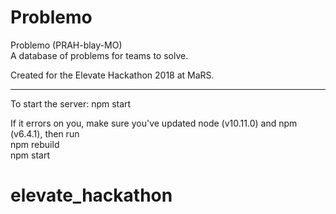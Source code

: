 # Problemo

Problemo (PRAH-blay-MO)  
A database of problems for teams to solve.  

Created for the Elevate Hackathon 2018 at MaRS.

--------

To start the server:
npm start

If it errors on you, make sure you've updated node (v10.11.0) and npm (v6.4.1), then run  
npm rebuild  
npm start  
# elevate_hackathon
